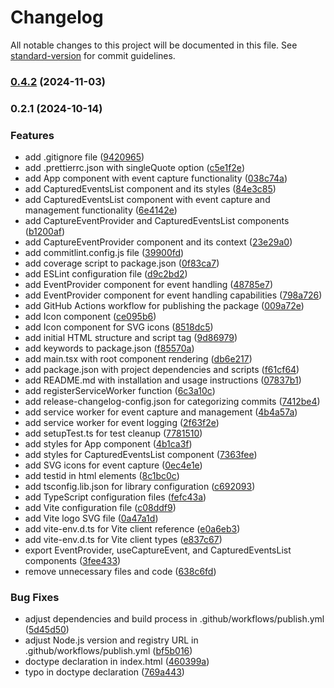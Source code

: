 # Changelog

All notable changes to this project will be documented in this file. See [standard-version](https://github.com/conventional-changelog/standard-version) for commit guidelines.

### [0.4.2](https://github.com/gusintheeshell/react-capture-events/compare/v0.2.1...v0.4.2) (2024-11-03)

### 0.2.1 (2024-10-14)


### Features

* add .gitignore file ([9420965](https://github.com/gusintheeshell/react-capture-events/commit/94209650b5c5735980f23cfd6dfd5b8c44604495))
* add .prettierrc.json with singleQuote option ([c5e1f2e](https://github.com/gusintheeshell/react-capture-events/commit/c5e1f2e81b16c22bf9cd93723f54814a20213c83))
* add App component with event capture functionality ([038c74a](https://github.com/gusintheeshell/react-capture-events/commit/038c74af9c6e255d5bfb4367209a6ffc748b4513))
* add CapturedEventsList component and its styles ([84e3c85](https://github.com/gusintheeshell/react-capture-events/commit/84e3c856eba6aa3eb249f0378769bae5c09df87e))
* add CapturedEventsList component with event capture and management functionality ([6e4142e](https://github.com/gusintheeshell/react-capture-events/commit/6e4142ef8b51068a3c9780e46721c4b06ad42dba))
* add CaptureEventProvider and CapturedEventsList components ([b1200af](https://github.com/gusintheeshell/react-capture-events/commit/b1200af1351894c7b6bbfedcdbd3a0b00f52d9fd))
* add CaptureEventProvider component and its context ([23e29a0](https://github.com/gusintheeshell/react-capture-events/commit/23e29a064b38ce0ff736db76eecfcb127798f5c5))
* add commitlint.config.js file ([39900fd](https://github.com/gusintheeshell/react-capture-events/commit/39900fdc3adb1ac09ae8488020e7702a3eee4323))
* add coverage script to package.json ([0f83ca7](https://github.com/gusintheeshell/react-capture-events/commit/0f83ca76b6d87d5abfaac9fe05580ccf2d8d72f4))
* add ESLint configuration file ([d9c2bd2](https://github.com/gusintheeshell/react-capture-events/commit/d9c2bd24bce4c568b8a96759e20a7c004661fc06))
* add EventProvider component for event handling ([48785e7](https://github.com/gusintheeshell/react-capture-events/commit/48785e79b8f106442eb32f8384e4f6065b84f876))
* add EventProvider component for event handling capabilities ([798a726](https://github.com/gusintheeshell/react-capture-events/commit/798a726c7238ba1d80ebef32778487bdc8b86def))
* add GitHub Actions workflow for publishing the package ([009a72e](https://github.com/gusintheeshell/react-capture-events/commit/009a72eee6d991d97adb6c404933bd5ac25edeb0))
* add Icon component ([ce095b6](https://github.com/gusintheeshell/react-capture-events/commit/ce095b67b92779b4769384d12d494f9e4f5ecfac))
* add Icon component for SVG icons ([8518dc5](https://github.com/gusintheeshell/react-capture-events/commit/8518dc5c2f95bead0266e832f4bfd5799db62d26))
* add initial HTML structure and script tag ([9d86979](https://github.com/gusintheeshell/react-capture-events/commit/9d8697978e399d5ebcaea124e7e08165cb88cb5e))
* add keywords to package.json ([f85570a](https://github.com/gusintheeshell/react-capture-events/commit/f85570a5cc7230ff0563328d5eb6a9ed0b1ab8c4))
* add main.tsx with root component rendering ([db6e217](https://github.com/gusintheeshell/react-capture-events/commit/db6e2171d238fb590ab32f42f2d4746d84a12438))
* add package.json with project dependencies and scripts ([f61cf64](https://github.com/gusintheeshell/react-capture-events/commit/f61cf64bcdade3bd9234dcefe72cc7b3116caf3a))
* add README.md with installation and usage instructions ([07837b1](https://github.com/gusintheeshell/react-capture-events/commit/07837b1623353f9de680c2871bab4b3b4f391d61))
* add registerServiceWorker function ([6c3a10c](https://github.com/gusintheeshell/react-capture-events/commit/6c3a10ce7ca56878c4471e8736199174feb5922e))
* add release-changelog-config.json for categorizing commits ([7412be4](https://github.com/gusintheeshell/react-capture-events/commit/7412be4f5195210d2b609096519a4a53712f8e92))
* add service worker for event capture and management ([4b4a57a](https://github.com/gusintheeshell/react-capture-events/commit/4b4a57a161b41eb894348d6a69f6d2c51357d881))
* add service worker for event logging ([2f63f2e](https://github.com/gusintheeshell/react-capture-events/commit/2f63f2ef6aebb7a1893d10224732a554a5324c94))
* add setupTest.ts for test cleanup ([7781510](https://github.com/gusintheeshell/react-capture-events/commit/778151075f816a4977519d683700d05816a2b310))
* add styles for App component ([4b1ca3f](https://github.com/gusintheeshell/react-capture-events/commit/4b1ca3f34a03f08e8f8f99552cf25ce8ad878b1b))
* add styles for CapturedEventsList component ([7363fee](https://github.com/gusintheeshell/react-capture-events/commit/7363fee9cb378d398a6b43e6ac4e133fa6d28786))
* add SVG icons for event capture ([0ec4e1e](https://github.com/gusintheeshell/react-capture-events/commit/0ec4e1e8b245ba06e8c5eda133637b909814f084))
* add testid in html elements ([8c1bc0c](https://github.com/gusintheeshell/react-capture-events/commit/8c1bc0cc4037b6f30e6e382082a265e2b022c521))
* add tsconfig.lib.json for library configuration ([c692093](https://github.com/gusintheeshell/react-capture-events/commit/c69209309ccf649a025b8464729bbe14e18781e5))
* add TypeScript configuration files ([fefc43a](https://github.com/gusintheeshell/react-capture-events/commit/fefc43a5294c568b941c44a2879ab69f1881163c))
* add Vite configuration file ([c08ddf9](https://github.com/gusintheeshell/react-capture-events/commit/c08ddf9d5bb054236fa25cb49969118249f22f94))
* add Vite logo SVG file ([0a47a1d](https://github.com/gusintheeshell/react-capture-events/commit/0a47a1d73e6a7840c53988ce929ffed9d9c8564c))
* add vite-env.d.ts for Vite client reference ([e0a6eb3](https://github.com/gusintheeshell/react-capture-events/commit/e0a6eb39456fe14294fdf151a0851518d118647d))
* add vite-env.d.ts for Vite client types ([e837c67](https://github.com/gusintheeshell/react-capture-events/commit/e837c673494a3fe95da2b8b49d41d7bda57fbae5))
* export EventProvider, useCaptureEvent, and CapturedEventsList components ([3fee433](https://github.com/gusintheeshell/react-capture-events/commit/3fee43367193a14c8f791c2d94ae8f82b1401c53))
* remove unnecessary files and code ([638c6fd](https://github.com/gusintheeshell/react-capture-events/commit/638c6fda004a14654c84b796a65c6a537f76327d))


### Bug Fixes

* adjust dependencies and build process in .github/workflows/publish.yml ([5d45d50](https://github.com/gusintheeshell/react-capture-events/commit/5d45d50c4985cd2c727664ccb490d9d0c4e61312))
* adjust Node.js version and registry URL in .github/workflows/publish.yml ([bf5b016](https://github.com/gusintheeshell/react-capture-events/commit/bf5b016738332290e39fae44dd70b99017806796))
* doctype declaration in index.html ([460399a](https://github.com/gusintheeshell/react-capture-events/commit/460399a29f8083ff28c7d4a7b8c04555b25ac9bd))
* typo in doctype declaration ([769a443](https://github.com/gusintheeshell/react-capture-events/commit/769a44395bd6b01bfc9a10a9450e52ba528dc93f))

